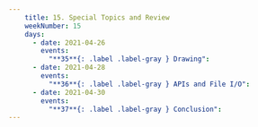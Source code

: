 ```yaml
---
    title: 15. Special Topics and Review
    weekNumber: 15
    days:
      - date: 2021-04-26
        events:
          "**35**{: .label .label-gray } Drawing":
      - date: 2021-04-28
        events:
          "**36**{: .label .label-gray } APIs and File I/O":
      - date: 2021-04-30
        events:
          "**37**{: .label .label-gray } Conclusion":
---
```

